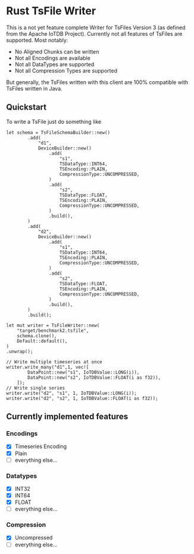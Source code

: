 # Rust TsFile Writer

This is a not yet feature complete Writer for TsFiles Version 3 (as defined from the Apache IoTDB Project).
Currently not all features of TsFiles are supported.
Most notably:

* No Aligned Chunks can be written
* Not all Encodings are available
* Not all DataTypes are supported
* Not all Compression Types are supported

But generally, the TsFiles written with this client are 100% compatible with TsFiles written in Java.

## Quickstart

To write a TsFile just do something like

```
let schema = TsFileSchemaBuilder::new()
        .add(
            "d1",
            DeviceBuilder::new()
                .add(
                    "s1",
                    TSDataType::INT64,
                    TSEncoding::PLAIN,
                    CompressionType::UNCOMPRESSED,
                )
                .add(
                    "s2",
                    TSDataType::FLOAT,
                    TSEncoding::PLAIN,
                    CompressionType::UNCOMPRESSED,
                )
                .build(),
        )
        .add(
            "d2",
            DeviceBuilder::new()
                .add(
                    "s1",
                    TSDataType::INT64,
                    TSEncoding::PLAIN,
                    CompressionType::UNCOMPRESSED,
                )
                .add(
                    "s2",
                    TSDataType::FLOAT,
                    TSEncoding::PLAIN,
                    CompressionType::UNCOMPRESSED,
                )
                .build(),
        )
        .build();
        
let mut writer = TsFileWriter::new(
    "target/benchmark2.tsfile",
    schema.clone(),
    Default::default(),
)
.unwrap();
        
// Write multiple timeseries at once
writer.write_many("d1",1, vec![
        DataPoint::new("s1", IoTDBValue::LONG(i)),
        DataPoint::new("s2", IoTDBValue::FLOAT(i as f32)),
    ]);
// Write single series
writer.write("d2", "s1", 1, IoTDBValue::LONG(i));
writer.write("d2", "s2", 1, IoTDBValue::FLOAT(i as f32));
```

## Currently implemented features

### Encodings

* [x] Timeseries Encoding
* [x] Plain
* [ ] everything else...

### Datatypes

* [x] INT32
* [x] INT64
* [x] FLOAT
* [ ] everything else...

### Compression

* [x] Uncompressed
* [ ] everything else...
